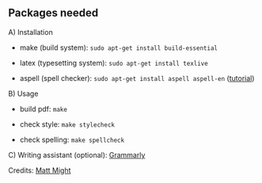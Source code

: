 Packages needed
---------------

A) Installation

- make (build system): ```sudo apt-get install build-essential```

- latex (typesetting system): ```sudo apt-get install texlive```

- aspell (spell checker): ```sudo apt-get install aspell aspell-en``` ([tutorial](http://xahlee.info/comp/aspell_spell_checking.html))

B) Usage

- build pdf: ```make```

- check style: ```make stylecheck```

- check spelling: ```make spellcheck```

C) Writing assistant (optional): [Grammarly](https://www.grammarly.com/)

Credits: [Matt Might](http://matt.might.net/articles/shell-scripts-for-passive-voice-weasel-words-duplicates/)
